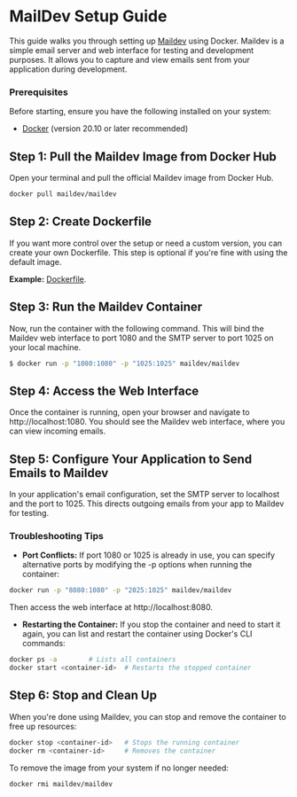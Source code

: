 # **MailDev Setup Guide**

This guide walks you through setting up [Maildev](https://github.com/maildev/maildev) using Docker. Maildev is a simple email server and web interface for testing and development purposes. It allows you to capture and view emails sent from your application during development.

### **Prerequisites**
Before starting, ensure you have the following installed on your system:
- [Docker](https://www.docker.com/get-started) (version 20.10 or later recommended)

## **Step 1: Pull the Maildev Image from Docker Hub**

Open your terminal and pull the official Maildev image from Docker Hub.

```bash
docker pull maildev/maildev
```
## **Step 2: Create Dockerfile**
If you want more control over the setup or need a custom version, you can create your own Dockerfile. This step is optional if you're fine with using the default image.

**Example:** [Dockerfile](https://github.com/Eroscardenas/OwnCloud/blob/main/Dependences/Communication/Dockerfile).

## **Step 3: Run the Maildev Container**
Now, run the container with the following command. This will bind the Maildev web interface to port 1080 and the SMTP server to port 1025 on your local machine.
```bash
$ docker run -p "1080:1080" -p "1025:1025" maildev/maildev
```
## **Step 4: Access the Web Interface**
Once the container is running, open your browser and navigate to http://localhost:1080. You should see the Maildev web interface, where you can view incoming emails.

## **Step 5: Configure Your Application to Send Emails to Maildev**
In your application's email configuration, set the SMTP server to localhost and the port to 1025. This directs outgoing emails from your app to Maildev for testing.

### **Troubleshooting Tips**

- **Port Conflicts:** If port 1080 or 1025 is already in use, you can specify alternative ports by modifying the -p options when running the container:
```bash
docker run -p "8080:1080" -p "2025:1025" maildev/maildev
```
Then access the web interface at http://localhost:8080.

- **Restarting the Container:** If you stop the container and need to start it again, you can list and restart the container using Docker's CLI commands:

```bash
docker ps -a        # Lists all containers
docker start <container-id>  # Restarts the stopped container
```

## **Step 6: Stop and Clean Up**
When you're done using Maildev, you can stop and remove the container to free up resources:
```bash
docker stop <container-id>   # Stops the running container
docker rm <container-id>     # Removes the container
```
To remove the image from your system if no longer needed:
```bash
docker rmi maildev/maildev
```
